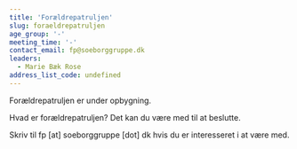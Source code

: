 ```yaml
---
title: 'Forældrepatruljen'
slug: foraeldrepatruljen
age_group: '-'
meeting_time: '-'
contact_email: fp@soeborggruppe.dk
leaders:
  - Marie Bæk Rose
address_list_code: undefined
---
```

Forældrepatruljen er under opbygning.

Hvad er forældrepatruljen? Det kan du være med til at beslutte.

Skriv til fp [at] soeborggruppe [dot] dk hvis du er interesseret i at være med.